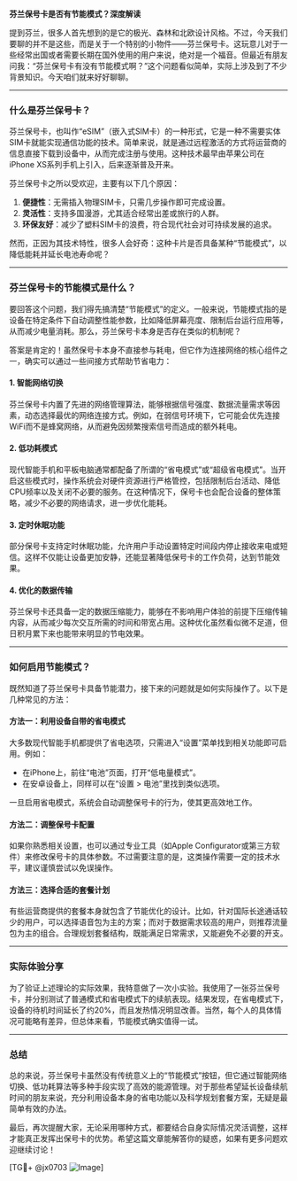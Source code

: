 **芬兰保号卡是否有节能模式？深度解读**

提到芬兰，很多人首先想到的是它的极光、森林和北欧设计风格。不过，今天我们要聊的并不是这些，而是关于一个特别的小物件——芬兰保号卡。这玩意儿对于一些经常出国或者需要长期在国外使用的用户来说，绝对是一个福音。但最近有朋友问我：“芬兰保号卡有没有节能模式啊？”这个问题看似简单，实际上涉及到了不少背景知识。今天咱们就来好好聊聊。

---

### 什么是芬兰保号卡？

芬兰保号卡，也叫作“eSIM”（嵌入式SIM卡）的一种形式，它是一种不需要实体SIM卡就能实现通信功能的技术。简单来说，就是通过远程激活的方式将运营商的信息直接下载到设备中，从而完成注册与使用。这种技术最早由苹果公司在iPhone XS系列手机上引入，后来逐渐普及开来。

芬兰保号卡之所以受欢迎，主要有以下几个原因：
1. **便捷性**：无需插入物理SIM卡，只需几步操作即可完成设置。
2. **灵活性**：支持多国漫游，尤其适合经常出差或旅行的人群。
3. **环保友好**：减少了塑料SIM卡的浪费，符合现代社会对可持续发展的追求。

然而，正因为其技术特性，很多人会好奇：这种卡片是否具备某种“节能模式”，以降低能耗并延长电池寿命呢？

---

### 芬兰保号卡的节能模式是什么？

要回答这个问题，我们得先搞清楚“节能模式”的定义。一般来说，节能模式指的是设备在特定条件下自动调整性能参数，比如降低屏幕亮度、限制后台运行应用等，从而减少电量消耗。那么，芬兰保号卡本身是否存在类似的机制呢？

答案是肯定的！虽然保号卡本身不直接参与耗电，但它作为连接网络的核心组件之一，确实可以通过一些间接方式帮助节省电力：

#### 1. **智能网络切换**
   芬兰保号卡内置了先进的网络管理算法，能够根据信号强度、数据流量需求等因素，动态选择最优的网络连接方式。例如，在弱信号环境下，它可能会优先连接WiFi而不是蜂窝网络，从而避免因频繁搜索信号而造成的额外耗电。

#### 2. **低功耗模式**
   现代智能手机和平板电脑通常都配备了所谓的“省电模式”或“超级省电模式”。当开启这些模式时，操作系统会对硬件资源进行严格管控，包括限制后台活动、降低CPU频率以及关闭不必要的服务。在这种情况下，保号卡也会配合设备的整体策略，减少不必要的网络请求，进一步优化能耗。

#### 3. **定时休眠功能**
   部分保号卡支持定时休眠功能，允许用户手动设置特定时间段内停止接收来电或短信。这样不仅能让设备更加安静，还能显著降低保号卡的工作负荷，达到节能效果。

#### 4. **优化的数据传输**
   芬兰保号卡还具备一定的数据压缩能力，能够在不影响用户体验的前提下压缩传输内容，从而减少每次交互所需的时间和带宽占用。这种优化虽然看似微不足道，但日积月累下来也能带来明显的节电效果。

---

### 如何启用节能模式？

既然知道了芬兰保号卡具备节能潜力，接下来的问题就是如何实际操作了。以下是几种常见的方法：

#### 方法一：利用设备自带的省电模式
大多数现代智能手机都提供了省电选项，只需进入“设置”菜单找到相关功能即可启用。例如：
- 在iPhone上，前往“电池”页面，打开“低电量模式”。
- 在安卓设备上，同样可以在“设置 > 电池”里找到类似选项。

一旦启用省电模式，系统会自动调整保号卡的行为，使其更高效地工作。

#### 方法二：调整保号卡配置
如果你熟悉相关设置，也可以通过专业工具（如Apple Configurator或第三方软件）来修改保号卡的具体参数。不过需要注意的是，这类操作需要一定的技术水平，建议谨慎尝试以免误操作。

#### 方法三：选择合适的套餐计划
有些运营商提供的套餐本身就包含了节能优化的设计。比如，针对国际长途通话较少的用户，可以选择语音包为主的方案；而对于数据需求较高的用户，则推荐流量包为主的组合。合理规划套餐结构，既能满足日常需求，又能避免不必要的开支。

---

### 实际体验分享

为了验证上述理论的实际效果，我特意做了一次小实验。我使用了一张芬兰保号卡，并分别测试了普通模式和省电模式下的续航表现。结果发现，在省电模式下，设备的待机时间延长了约20%，而且发热情况明显改善。当然，每个人的具体情况可能略有差异，但总体来看，节能模式确实值得一试。

---

### 总结

总的来说，芬兰保号卡虽然没有传统意义上的“节能模式”按钮，但它通过智能网络切换、低功耗算法等多种手段实现了高效的能源管理。对于那些希望延长设备续航时间的朋友来说，充分利用设备本身的省电功能以及科学规划套餐方案，无疑是最简单有效的办法。

最后，再次提醒大家，无论采用哪种方式，都要结合自身实际情况灵活调整，这样才能真正发挥出保号卡的优势。希望这篇文章能解答你的疑惑，如果有更多问题欢迎继续讨论！

[TG💪+ @jx0703 ![Image](https://github.com/user-attachments/assets/dbca1d08-cadb-493c-b0ec-ad6f7a83f270)]